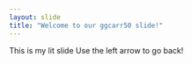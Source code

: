 ```yaml
---
layout: slide
title: "Welcome to our ggcarr50 slide!"
---
```

This is my lit slide
Use the left arrow to go back!